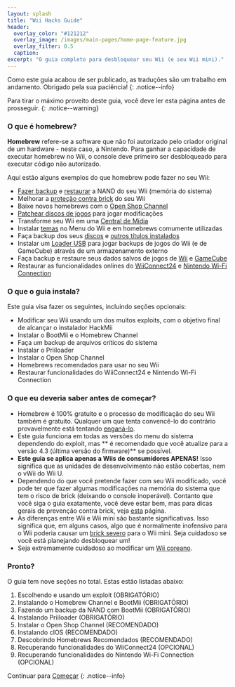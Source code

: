 ```yaml
---
layout: splash
title: "Wii Hacks Guide"
header:
  overlay_color: "#121212"
  overlay_image: /images/main-pages/home-page-feature.jpg
  overlay_filter: 0.5
  caption:
excerpt: "O guia completo para desbloquear seu Wii (e seu Wii mini)."
---
```


Como este guia acabou de ser publicado, as traduções são um trabalho em andamento. Obrigado pela sua paciência!
{: .notice--info}

Para tirar o máximo proveito deste guia, você deve ler esta página antes de prosseguir.
{: .notice--warning}

### O que é homebrew?

**Homebrew** refere-se a software que não foi autorizado pelo criador original de um hardware - neste caso, a Nintendo. Para ganhar a capacidade de executar homebrew no Wii, o console deve primeiro ser desbloqueado para executar código não autorizado.

Aqui estão alguns exemplos do que homebrew pode fazer no seu Wii:

+ [Fazer backup](bootmii) e [restaurar](bootmiirecover) a NAND do seu Wii (memória do sistema)
+ Melhorar a [proteção contra brick](priiloader) do seu Wii
+ Baixe novos homebrews com o [Open Shop Channel](osc)
+ [Patchear discos de jogos](riivolution) para jogar modificações
+ Transforme seu Wii em uma [Central de Mídia](wiimc)
+ Instalar [temas](themes) no Menu do Wii e em homebrews comumente utilizadas
+ Faça backup dos seus [discos](dump-games) e [outros títulos instalados](dump-wads)
+ Instalar um [Loader USB](wii-loaders) para jogar backups de jogos do Wii (e de GameCube) através de um armazenamento externo
+ Faça backup e restaure seus dados salvos de jogos de [Wii](wii-saves) e [GameCube](gcsaves)
+ Restaurar as funcionalidades onlines do [WiiConnect24](wiiconnect24) e [Nintendo Wi-Fi Connection](wiimmfi)

### O que o guia instala?

Este guia visa fazer os seguintes, incluindo seções opcionais:

+ Modificar seu Wii usando um dos muitos exploits, com o objetivo final de alcançar o instalador HackMii
+ Instalar o BootMii e o Homebrew Channel
+ Faça um backup de arquivos críticos do sistema
+ Instalar o Priiloader
+ Instalar o Open Shop Channel
+ Homebrews recomendados para usar no seu Wii
+ Restaurar funcionalidades do WiiConnect24 e Nintendo Wi-Fi Connection

### O que eu deveria saber antes de começar?

+ Homebrew é 100% gratuito e o processo de modificação do seu Wii também é gratuito. Qualquer um que tenta convencê-lo do contrário provavelmente está tentando [enganá-lo](https://hbc.hackmii.com/scam).
+ Este guia funciona em todas as versões do menu do sistema dependendo do exploit, mas ** é recomendado que você atualize para a versão 4.3 (última versão do firmware)** se possível.
+ **Este guia se aplica apenas a Wiis de consumidores APENAS!** Isso significa que as unidades de desenvolvimento não estão cobertas, nem o vWii do Wii U.
+ Dependendo do que você pretende fazer com seu Wii modificado, você pode ter que fazer algumas modificações na memória do sistema que tem o risco de brick (deixando o console inoperável). Contanto que você siga o guia exatamente, você deve estar bem, mas para dicas gerais de prevenção contra brick, veja [esta](bricks#brick-prevention) página.
+ As diferenças entre Wii e Wii mini são bastante significativas. Isso significa que, em alguns casos, algo que é normalmente inofensivo para o Wii poderia causar um [ brick severo](bricks#wi-fi-brick) para o Wii mini. Seja cuidadoso se você está planejando desbloquear um!
+ Seja extremamente cuidadoso ao modificar um [Wii coreano](bricks#korean-kiierror-003-brick).

### Pronto?

O guia tem nove seções no total. Estas estão listadas abaixo:

1. Escolhendo e usando um exploit (OBRIGATÓRIO)
1. Instalando o Homebrew Channel e BootMii (OBRIGATÓRIO)
1. Fazendo um backup da NAND com BootMii (OBRIGATÓRIO)
1. Instalando Priiloader (OBRIGATÓRIO)
1. Instalar o Open Shop Channel (RECOMENDADO)
1. Instalando cIOS (RECOMENDADO)
1. Descobrindo Homebrews Recomendados (RECOMENDADO)
1. Recuperando funcionalidades do WiiConnect24 (OPCIONAL)
1. Recuperando funcionalidades do Nintendo Wi-Fi Connection (OPCIONAL)

Continuar para [Começar](get-started)
{: .notice--info}
